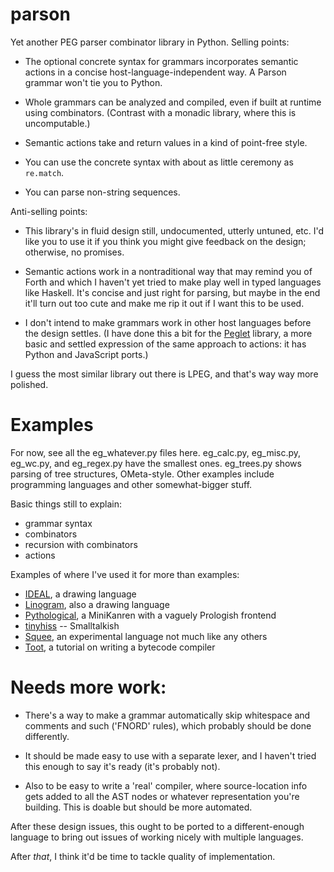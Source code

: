 parson
======

Yet another PEG parser combinator library in Python. Selling points:

  * The optional concrete syntax for grammars incorporates semantic
    actions in a concise host-language-independent way. A Parson
    grammar won't tie you to Python.

  * Whole grammars can be analyzed and compiled, even if built at
    runtime using combinators. (Contrast with a monadic library, where
    this is uncomputable.)

  * Semantic actions take and return values in a kind of point-free
    style. 

  * You can use the concrete syntax with about as little ceremony as
    `re.match`.

  * You can parse non-string sequences.

Anti-selling points:

  * This library's in fluid design still, undocumented, utterly
    untuned, etc. I'd like you to use it if you think you might give
    feedback on the design; otherwise, no promises.

  * Semantic actions work in a nontraditional way that may remind you
    of Forth and which I haven't yet tried to make play well in typed
    languages like Haskell. It's concise and just right for parsing,
    but maybe in the end it'll turn out too cute and make me rip it
    out if I want this to be used.

  * I don't intend to make grammars work in other host languages
    before the design settles. (I have done this a bit for the
    [Peglet](https://github.com/darius/peglet) library, a more basic
    and settled expression of the same approach to actions: it has
    Python and JavaScript ports.)

I guess the most similar library out there is LPEG, and that's way way
more polished.


Examples
========

For now, see all the eg_whatever.py files here. eg_calc.py,
eg_misc.py, eg_wc.py, and eg_regex.py have the smallest ones.
eg_trees.py shows parsing of tree structures, OMeta-style. Other
examples include programming languages and other somewhat-bigger
stuff.

Basic things still to explain:
  * grammar syntax
  * combinators
  * recursion with combinators
  * actions

Examples of where I've used it for more than examples:
  * [IDEAL](https://github.com/darius/unreal/blob/master/parser.py), a drawing language
  * [Linogram](https://github.com/darius/goobergram/blob/master/parser.py), also a drawing language
  * [Pythological](https://github.com/darius/pythological/blob/master/parser.py), a MiniKanren with a vaguely Prologish frontend
  * [tinyhiss](https://github.com/darius/tinyhiss/blob/master/parser.py) -- Smalltalkish
  * [Squee](https://github.com/darius/squee/blob/master/parse_sans_offsides.py), an experimental language not much like any others
  * [Toot](https://github.com/darius/toot/blob/master/parse.py), a tutorial on writing a bytecode compiler


Needs more work:
================

  * There's a way to make a grammar automatically skip whitespace and
    comments and such ('FNORD' rules), which probably should be done
    differently.

  * It should be made easy to use with a separate lexer, and I haven't
    tried this enough to say it's ready (it's probably not).

  * Also to be easy to write a 'real' compiler, where source-location
    info gets added to all the AST nodes or whatever representation
    you're building. This is doable but should be more automated.

After these design issues, this ought to be ported to a
different-enough language to bring out issues of working nicely with
multiple languages.

After *that*, I think it'd be time to tackle quality of implementation.
